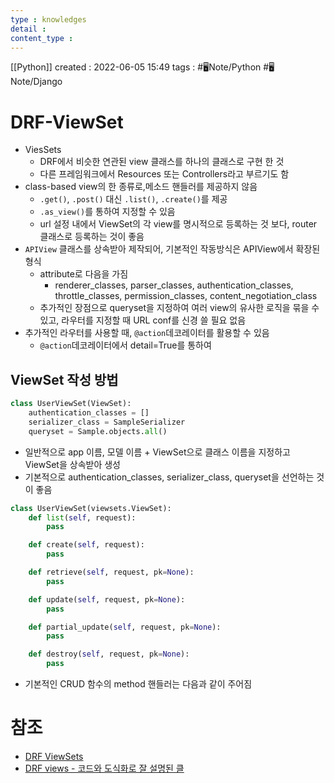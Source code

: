 ```yaml
---
type : knowledges
detail : 
content_type :
---
```


[[Python]]
created : 2022-06-05 15:49
tags : #🖥️Note/Python  #🖥️Note/Django 

# DRF-ViewSet
- ViesSets
	- DRF에서 비슷한 연관된 view 클래스를 하나의 클래스로 구현 한 것
	- 다른 프레임워크에서 Resources 또는 Controllers라고 부르기도 함
- class-based view의 한 종류로,메소드 핸들러를 제공하지 않음
	- `.get()`, `.post()` 대신 `.list()`, `.create()`를 제공
	- `.as_view()`를 통하여 지정할 수 있음
	- url 설정 내에서 ViewSet의 각 view를 명시적으로 등록하는 것 보다, router 클래스로 등록하는 것이 좋음
- `APIView` 클래스를 상속받아 제작되어, 기본적인 작동방식은 APIView에서 확장된 형식
	- attribute로 다음을 가짐
		- renderer_classes, parser_classes, authentication_classes, throttle_classes, permission_classes, content_negotiation_class
	- 추가적인 장점으로 queryset을 지정하여 여러 view의 유사한 로직을 묶을 수 있고, 라우터를 지정할 때 URL conf를 신경 쓸 필요 없음 
- 추가적인 라우터를 사용할 때, `@action`데코레이터를 활용할 수 있음
	- `@action`데코레이터에서 detail=True를 통하여 

## ViewSet 작성 방법
```python
class UserViewSet(ViewSet):
    authentication_classes = []
    serializer_class = SampleSerializer
    queryset = Sample.objects.all()
```
- 일반적으로 app 이름, 모델 이름 + ViewSet으로 클래스 이름을 지정하고 ViewSet을 상속받아 생성
- 기본적으로 authentication_classes, serializer_class, queryset을 선언하는 것이 좋음

```Python
class UserViewSet(viewsets.ViewSet):
    def list(self, request):
        pass

    def create(self, request):
        pass

    def retrieve(self, request, pk=None):
        pass

    def update(self, request, pk=None):
        pass

    def partial_update(self, request, pk=None):
        pass

    def destroy(self, request, pk=None):
        pass
```
- 기본적인 CRUD 함수의 method 핸들러는 다음과 같이 주어짐

# 참조
- [DRF ViewSets](https://www.django-rest-framework.org/api-guide/viewsets/)
- [DRF views - 코드와 도식화로 잘 설명된 클](https://sss20-02.tistory.com/66)
